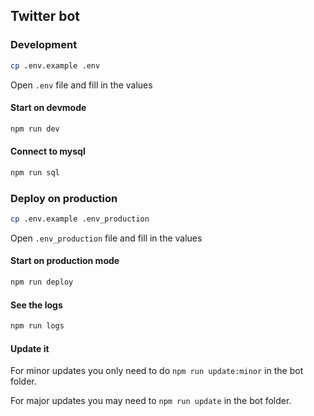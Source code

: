 ## Twitter bot


### Development
```bash
cp .env.example .env
```

Open `.env` file and fill in the values


#### Start on devmode
```bash
npm run dev
```

#### Connect to mysql
```bash
npm run sql
```



### Deploy on production
```bash
cp .env.example .env_production
```

Open `.env_production` file and fill in the values

#### Start on production mode
```bash
npm run deploy
```

#### See the logs
```bash
npm run logs
```

#### Update it

For minor updates you only need to do `npm run update:minor` in the bot folder.

For major updates you may need to `npm run update` in the bot folder.
